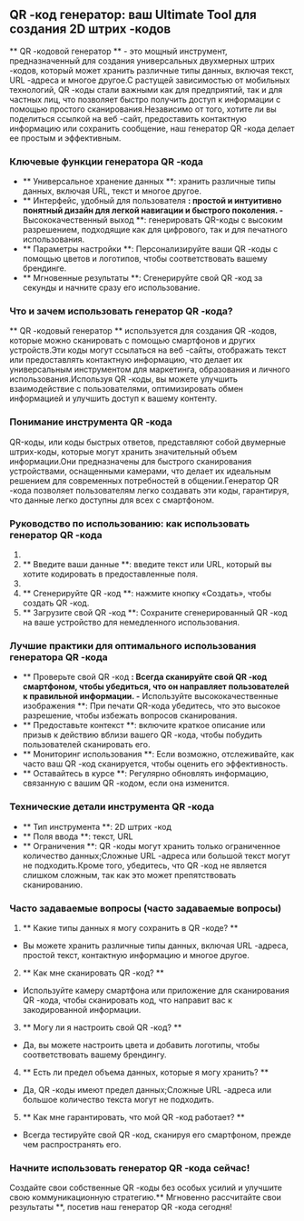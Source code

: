 ## QR -код генератор: ваш Ultimate Tool для создания 2D штрих -кодов

** QR -кодовой генератор ** - это мощный инструмент, предназначенный для создания универсальных двухмерных штрих -кодов, который может хранить различные типы данных, включая текст, URL -адреса и многое другое.С растущей зависимостью от мобильных технологий, QR -коды стали важными как для предприятий, так и для частных лиц, что позволяет быстро получить доступ к информации с помощью простого сканирования.Независимо от того, хотите ли вы поделиться ссылкой на веб -сайт, предоставить контактную информацию или сохранить сообщение, наш генератор QR -кода делает ее простым и эффективным.

### Ключевые функции генератора QR -кода

- ** Универсальное хранение данных **: хранить различные типы данных, включая URL, текст и многое другое.
- ** Интерфейс, удобный для пользователя **: простой и интуитивно понятный дизайн для легкой навигации и быстрого поколения.
-** Высококачественный выход **: генерировать QR-коды с высоким разрешением, подходящие как для цифрового, так и для печатного использования.
- ** Параметры настройки **: Персонализируйте ваши QR -коды с помощью цветов и логотипов, чтобы соответствовать вашему брендинге.
- ** Мгновенные результаты **: Сгенерируйте свой QR -код за секунды и начните сразу его использование.

### Что и зачем использовать генератор QR -кода?

** QR -кодовый генератор ** используется для создания QR -кодов, которые можно сканировать с помощью смартфонов и других устройств.Эти коды могут ссылаться на веб -сайты, отображать текст или предоставлять контактную информацию, что делает их универсальным инструментом для маркетинга, образования и личного использования.Используя QR -коды, вы можете улучшить взаимодействие с пользователями, оптимизировать обмен информацией и улучшить доступ к вашему контенту.

### Понимание инструмента QR -кода

QR-коды, или коды быстрых ответов, представляют собой двумерные штрих-коды, которые могут хранить значительный объем информации.Они предназначены для быстрого сканирования устройствами, оснащенными камерами, что делает их идеальным решением для современных потребностей в общении.Генератор QR -кода позволяет пользователям легко создавать эти коды, гарантируя, что данные легко доступны для всех с смартфоном.

### Руководство по использованию: как использовать генератор QR -кода

1.
2. ** Введите ваши данные **: введите текст или URL, который вы хотите кодировать в предоставленные поля.
3.
4. ** Сгенерируйте QR -код **: нажмите кнопку «Создать», чтобы создать QR -код.
5. ** Загрузите свой QR -код **: Сохраните сгенерированный QR -код на ваше устройство для немедленного использования.

### Лучшие практики для оптимального использования генератора QR -кода

- ** Проверьте свой QR -код **: Всегда сканируйте свой QR -код смартфоном, чтобы убедиться, что он направляет пользователей к правильной информации.
-** Используйте высококачественные изображения **: При печати QR-кода убедитесь, что это высокое разрешение, чтобы избежать вопросов сканирования.
- ** Предоставьте контекст **: включите краткое описание или призыв к действию вблизи вашего QR -кода, чтобы побудить пользователей сканировать его.
- ** Мониторинг использования **: Если возможно, отслеживайте, как часто ваш QR -код сканируется, чтобы оценить его эффективность.
- ** Оставайтесь в курсе **: Регулярно обновлять информацию, связанную с вашим QR -кодом, если она изменится.

### Технические детали инструмента QR -кода

- ** Тип инструмента **: 2D штрих -код
- ** Поля ввода **: текст, URL
- ** Ограничения **: QR -коды могут хранить только ограниченное количество данных;Сложные URL -адреса или большой текст могут не подходить.Кроме того, убедитесь, что QR -код не является слишком сложным, так как это может препятствовать сканированию.

### Часто задаваемые вопросы (часто задаваемые вопросы)

1. ** Какие типы данных я могу сохранить в QR -коде? **
- Вы можете хранить различные типы данных, включая URL -адреса, простой текст, контактную информацию и многое другое.

2. ** Как мне сканировать QR -код? **
- Используйте камеру смартфона или приложение для сканирования QR -кода, чтобы сканировать код, что направит вас к закодированной информации.

3. ** Могу ли я настроить свой QR -код? **
- Да, вы можете настроить цвета и добавить логотипы, чтобы соответствовать вашему брендингу.

4. ** Есть ли предел объема данных, которые я могу хранить? **
- Да, QR -коды имеют предел данных;Сложные URL -адреса или большое количество текста могут не подходить.

5. ** Как мне гарантировать, что мой QR -код работает? **
- Всегда тестируйте свой QR -код, сканируя его смартфоном, прежде чем распространять его.

### Начните использовать генератор QR -кода сейчас!

Создайте свои собственные QR -коды без особых усилий и улучшите свою коммуникационную стратегию.** Мгновенно рассчитайте свои результаты **, посетив наш генератор QR -кода сегодня!